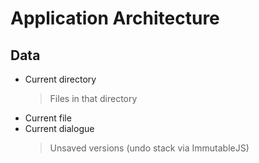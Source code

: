 Application Architecture
===

Data
---
- Current directory
  > Files in that directory
- Current file
- Current dialogue
  > Unsaved versions (undo stack via ImmutableJS)
